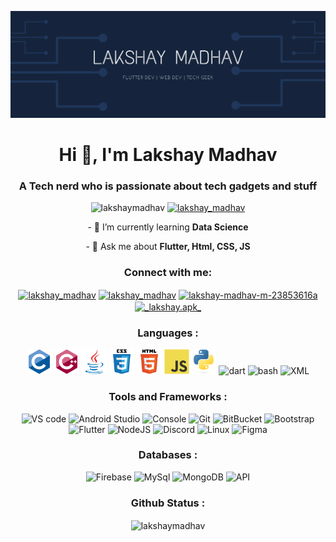 <p><a  href  =  "https://www.lakshaymadhav.in">

<img  src="banner.png" alt="lakshaymadhav" title="https://lakshaymadhav.in"/>

</a></p>

  

<h1  align="center">Hi 👋, I'm Lakshay Madhav</h1>

<h3  align="center">A Tech nerd who is passionate about tech gadgets and stuff</h3>

  
<p align="center">
<img  src="https://komarev.com/ghpvc/?username=lakshaymadhav&label=Profile%20views&color=0e75b6&style=flat"  alt="lakshaymadhav" />  <a  href="https://twitter.com/lakshay_madhav"  target="blank"><img  src="https://img.shields.io/twitter/follow/lakshay_madhav?logo=twitter&style=for-the-badge"  alt="lakshay_madhav" title="Twitter" /></a> </p>

   
<p align="center">
 <p align="center">- 🌱 I’m currently learning <b>Data Science</b>
 <p align="center">- 💬 Ask me about <b>Flutter, Html, CSS, JS</b>
</p>
<h3  align="center">Connect with me:</h3>

<p  align="center">
<a  href="https://www.lakshaymadhav.in"  target="blank"><img  align="center"  src="https://img.icons8.com/dusk/64/000000/domain.png" alt="lakshay_madhav"  height="40"  width="40" title="website"/></a>
<a  href="https://twitter.com/lakshay_madhav"  target="blank"><img  align="center"  src="https://img.icons8.com/plasticine/100/000000/twitter--v2.png" alt="lakshay_madhav"  height="40"  width="40" title="Twitter" /></a> <a  href="https://linkedin.com/in/lakshay-madhav-m-23853616a"  target="blank"><img  align="center" src="https://img.icons8.com/plasticine/100/000000/linkedin.png" alt="lakshay-madhav-m-23853616a"  title="Linkedin" height="40"  width="40" /></a> <a  href="https://instagram.com/_lakshay.apk_"  target="blank"><img  align="center"  src="https://img.icons8.com/cotton/100/000000/instagram-new.png" alt="_lakshay.apk_"  height="40"  width="40" title="Instagram" /></a>
</p>

<h3  align="center">Languages :</h3>

<p  align="center">
 <img  src="https://raw.githubusercontent.com/devicons/devicon/master/icons/c/c-original.svg"  alt="c" title="C"  width="40"  height="40" /> 
 <img  src="https://raw.githubusercontent.com/devicons/devicon/master/icons/cplusplus/cplusplus-original.svg"  alt="cplusplus" title="c++" width="40"  height="40"/> 
 <img  src="https://raw.githubusercontent.com/devicons/devicon/master/icons/java/java-original.svg"  alt="java" title="Java" width="40"  height="40"/> 
 <img  src="https://raw.githubusercontent.com/devicons/devicon/master/icons/css3/css3-original-wordmark.svg"  alt="css3" title="CSS" width="40"  height="40"/>
 <img  src="https://raw.githubusercontent.com/devicons/devicon/master/icons/html5/html5-original-wordmark.svg"  alt="html5" title="HTML" width="40"  height="40"/> 
 <img src="https://raw.githubusercontent.com/devicons/devicon/master/icons/javascript/javascript-original.svg"  alt="javascript" title="JS" width="40"  height="40"/> 
 <img  src="https://raw.githubusercontent.com/devicons/devicon/master/icons/python/python-original.svg"  alt="python" title="Python"  width="40"  height="40"/>
 <img  src="https://www.vectorlogo.zone/logos/dartlang/dartlang-icon.svg" title="Dart" alt="dart"  width="40"  height="40"/> 
 <img  src="https://img.icons8.com/plasticine/100/000000/bash.png"  alt="bash" title="Bash" width="40"  height="40"/> 
 <img  src="https://img.icons8.com/officel/40/000000/xml-file.png"  alt="XML" title="XML" width="40"  height="40"/>
</p>
  
 <h3  align="center">Tools and Frameworks :</h3>

<p  align="center">
<img src="https://img.icons8.com/plasticine/40/000000/visual-studio-code-2019.png" alt="VS code" title="VS Code"/>
<img src="https://img.icons8.com/fluent/40/000000/android-os.png" alt="Android Studio" title="Android Studio"/>
<img src="https://img.icons8.com/office/40/000000/console.png" alt="Console" title="Consle"/>
<img src="https://img.icons8.com/color/40/000000/git.png" alt="Git" title="Git"/>
<img src="https://img.icons8.com/color/40/000000/bitbucket.png" alt="BitBucket" title="BitBucket"/>
<img src="https://img.icons8.com/color/40/000000/bootstrap.png" alt="Bootstrap" title="BootStrap"/>
<img src="https://img.icons8.com/color/40/000000/flutter.png" alt="Flutter" title="Flutter"/>
<img src="https://img.icons8.com/color/40/000000/nodejs.png" allt="NodeJS" title="NodeJS"/>
<img src="https://img.icons8.com/plasticine/40/000000/discord-logo.png" alt="Discord" title="Discord"/>
<img src="https://img.icons8.com/color/40/000000/linux.png" alt="Linux" title="Linux"/>
<img src="https://img.icons8.com/color/40/000000/figma.png" alt="Figma" title="Figma"/>
</p>
<h3  align="center">Databases :</h3>

<p  align="center">
<img src="https://img.icons8.com/color/40/000000/firebase.png" alt="Firebase" title="Firebase"/>
<img src="https://img.icons8.com/color/40/000000/mysql-logo.png" alt="MySql" title="MySql"/>
<img src="https://img.icons8.com/color/40/000000/mongodb.png" alt="MongoDB" title="MongoDB"/>
<img src="https://img.icons8.com/plasticine/40/000000/api.png" alt="API" title="Api"/>
</p>
 

  


<h3  align="center">Github Status :</h3>


<p align="center"><img  align="center"  src="https://github-readme-stats.vercel.app/api?username=lakshaymadhav&show_icons=true&locale=en"  alt="lakshaymadhav" height="225"/></p>